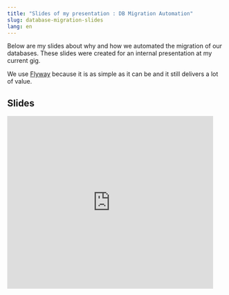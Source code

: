 ```yaml
---
title: "Slides of my presentation : DB Migration Automation"
slug: database-migration-slides
lang: en
---
```


Below are my slides about why and how we automated the migration of our databases.
These slides were created for an internal presentation at my current gig.

We use [Flyway](http://flywaydb.org) because it is as simple as it can be and it still delivers a lot of value.

## Slides

<p>
<iframe src="http://www.slideshare.net/slideshow/embed_code/26092741" width="476" height="400" frameborder="0" marginwidth="0" marginheight="0" scrolling="no"></iframe>
<p>
